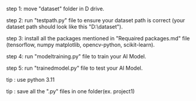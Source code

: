 
step 1: move "dataset" folder in D drive.

step 2: run "testpath.py" file to ensure your dataset path is correct (your dataset path should look like this "D:\dataset").

step 3: install all the packages mentioned in "Requaired packages.md" file (tensorflow, numpy matplotlib, opencv-python, scikit-learn). 

step 4: run "modeltraining.py" file to train your AI Model.

step 5: run "trainedmodel.py" file to test your AI Model.

tip : use python 3.11 

tip : save all the ".py" files in one folder(ex. project1)
